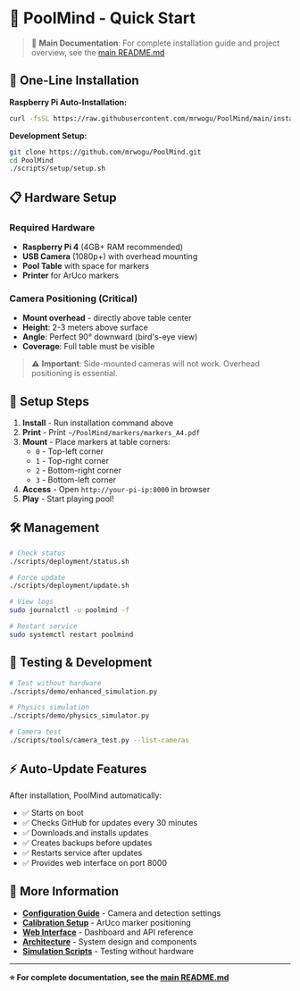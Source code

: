 # 🎱 PoolMind - Quick Start

> 📖 **Main Documentation**: For complete installation guide and project overview, see the [main README.md](https://github.com/mrwogu/PoolMind/blob/main/README.md)

## 🚀 One-Line Installation

**Raspberry Pi Auto-Installation:**
```bash
curl -fsSL https://raw.githubusercontent.com/mrwogu/PoolMind/main/install.sh | bash
```

**Development Setup:**
```bash
git clone https://github.com/mrwogu/PoolMind.git
cd PoolMind
./scripts/setup/setup.sh
```

## 📋 Hardware Setup

### Required Hardware
- **Raspberry Pi 4** (4GB+ RAM recommended)
- **USB Camera** (1080p+) with overhead mounting
- **Pool Table** with space for markers
- **Printer** for ArUco markers

### Camera Positioning (Critical)
- **Mount overhead** - directly above table center
- **Height**: 2-3 meters above surface
- **Angle**: Perfect 90° downward (bird's-eye view)
- **Coverage**: Full table must be visible

> ⚠️ **Important**: Side-mounted cameras will not work. Overhead positioning is essential.

## 🎯 Setup Steps

1. **Install** - Run installation command above
2. **Print** - Print `~/PoolMind/markers/markers_A4.pdf`
3. **Mount** - Place markers at table corners:
   - `0` - Top-left corner
   - `1` - Top-right corner
   - `2` - Bottom-right corner
   - `3` - Bottom-left corner
4. **Access** - Open `http://your-pi-ip:8000` in browser
5. **Play** - Start playing pool!

## 🛠️ Management

```bash
# Check status
./scripts/deployment/status.sh

# Force update
./scripts/deployment/update.sh

# View logs
sudo journalctl -u poolmind -f

# Restart service
sudo systemctl restart poolmind
```

## 🧪 Testing & Development

```bash
# Test without hardware
./scripts/demo/enhanced_simulation.py

# Physics simulation
./scripts/demo/physics_simulator.py

# Camera test
./scripts/tools/camera_test.py --list-cameras
```

## ⚡ Auto-Update Features

After installation, PoolMind automatically:
- ✅ Starts on boot
- ✅ Checks GitHub for updates every 30 minutes
- ✅ Downloads and installs updates
- ✅ Creates backups before updates
- ✅ Restarts service after updates
- ✅ Provides web interface on port 8000

## 📖 More Information

- **[Configuration Guide](CONFIGURATION.md)** - Camera and detection settings
- **[Calibration Setup](CALIBRATION.md)** - ArUco marker positioning
- **[Web Interface](WEB.md)** - Dashboard and API reference
- **[Architecture](ARCHITECTURE.md)** - System design and components
- **[Simulation Scripts](SIMULATION.md)** - Testing without hardware

---

**⭐ For complete documentation, see the [main README.md](https://github.com/mrwogu/PoolMind/blob/main/README.md)**

